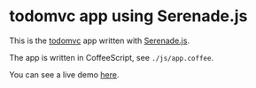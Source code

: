 # todomvc app using Serenade.js

This is the [todomvc] app written with [Serenade.js].

The app is written in CoffeeScript, see `./js/app.coffee`.

You can see a live demo [here][demo].

[todomvc]: http://addyosmani.github.com/todomvc/
[serenade.js]: https://github.com/elabs/serenade.js
[demo]: https://elabs.github.com/serenade_todomvc
